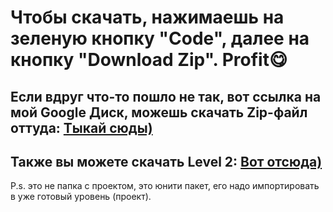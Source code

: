 # Чтобы скачать, нажимаешь на зеленую кнопку "Code", далее на кнопку "Download Zip". Profit😋
## Если вдруг что-то пошло не так, вот ссылка на мой Google Диск, можешь скачать Zip-файл оттуда: <a href="https://drive.google.com/uc?export=download&id=1-ZT7jutIOm00lG-N1xuO5rFv4OQW5d_9">Тыкай сюды)</a>
  
## Также вы можете скачать Level 2: <a href="https://drive.google.com/uc?export=download&id=1cFvxUFF8qBe8AGG3_TJnFIHmpQ-jkUgE">Вот отсюда)</a>

P.s. это не папка с проектом, это юнити пакет, его надо импортировать в уже готовый уровень (проект).
